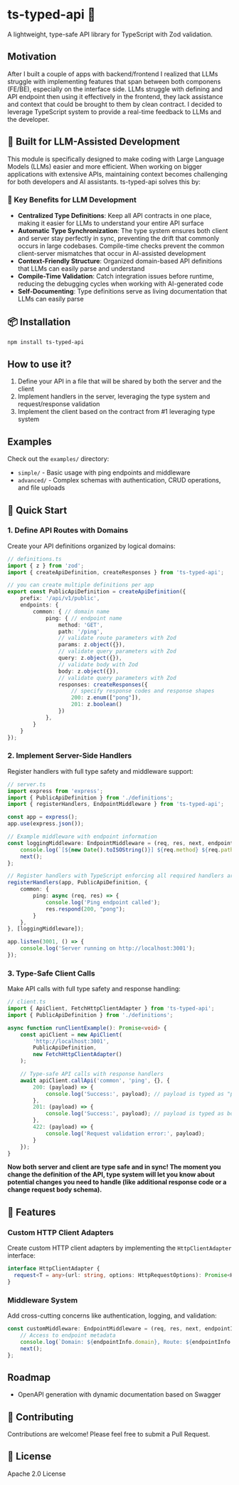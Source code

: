# ts-typed-api 🚀

A lightweight, type-safe API library for TypeScript with Zod validation.

## Motivation
After I built a couple of apps with backend/frontend I realized that LLMs struggle with implementing features that span between both componens (FE/BE), especially on the interface side. 
LLMs struggle with defining and API endpoint then using it effectively in the frontend, they lack assistance and context that could be brought to them by clean contract.
I decided to leverage TypeScript system to provide a real-time feedback to LLMs and the developer.

## 🤖 Built for LLM-Assisted Development

This module is specifically designed to make coding with Large Language Models (LLMs) easier and more efficient. When working on bigger applications with extensive APIs, maintaining context becomes challenging for both developers and AI assistants. ts-typed-api solves this by:

### 🔑 Key Benefits for LLM Development
- **Centralized Type Definitions**: Keep all API contracts in one place, making it easier for LLMs to understand your entire API surface
- **Automatic Type Synchronization**: The type system ensures both client and server stay perfectly in sync, preventing the drift that commonly occurs in large codebases. Compile-time checks prevent the common client-server mismatches that occur in AI-assisted development
- **Context-Friendly Structure**: Organized domain-based API definitions that LLMs can easily parse and understand
- **Compile-Time Validation**: Catch integration issues before runtime, reducing the debugging cycles when working with AI-generated code
- **Self-Documenting**: Type definitions serve as living documentation that LLMs can easily parse

## 📦 Installation

```bash
npm install ts-typed-api
```


## How to use it?
1. Define your API in a file that will be shared by both the server and the client
2. Implement handlers in the server, leveraging the type system and request/response validation
3. Implement the client based on the contract from #1 leveraging type system


## Examples

Check out the `examples/` directory:
- `simple/` - Basic usage with ping endpoints and middleware
- `advanced/` - Complex schemas with authentication, CRUD operations, and file uploads

## 🚀 Quick Start

### 1. Define API Routes with Domains

Create your API definitions organized by logical domains:

```typescript
// definitions.ts
import { z } from 'zod';
import { createApiDefinition, createResponses } from 'ts-typed-api';

// you can create multiple definitions per app
export const PublicApiDefinition = createApiDefinition({
    prefix: '/api/v1/public',
    endpoints: {
        common: { // domain name
            ping: { // endpoint name
                method: 'GET',
                path: '/ping',
                // validate route parameters with Zod
                params: z.object({}),
                // validate query parameters with Zod
                query: z.object({}), 
                // validate body with Zod
                body: z.object({}),
                // validate query parameters with Zod
                responses: createResponses({
                    // specify response codes and response shapes
                    200: z.enum(["pong"]),
                    201: z.boolean()
                })
            },
        }
    }
});
```

### 2. Implement Server-Side Handlers

Register handlers with full type safety and middleware support:

```typescript
// server.ts
import express from 'express';
import { PublicApiDefinition } from './definitions';
import { registerHandlers, EndpointMiddleware } from 'ts-typed-api';

const app = express();
app.use(express.json());

// Example middleware with endpoint information
const loggingMiddleware: EndpointMiddleware = (req, res, next, endpointInfo) => {
    console.log(`[${new Date().toISOString()}] ${req.method} ${req.path} - Endpoint: ${endpointInfo.domain}.${endpointInfo.routeKey}`);
    next();
};

// Register handlers with TypeScript enforcing all required handlers are present
registerHandlers(app, PublicApiDefinition, {
    common: {
        ping: async (req, res) => {
            console.log('Ping endpoint called');
            res.respond(200, "pong");
        }
    },
}, [loggingMiddleware]);

app.listen(3001, () => {
    console.log('Server running on http://localhost:3001');
});
```

### 3. Type-Safe Client Calls

Make API calls with full type safety and response handling:

```typescript
// client.ts
import { ApiClient, FetchHttpClientAdapter } from 'ts-typed-api';
import { PublicApiDefinition } from './definitions';

async function runClientExample(): Promise<void> {
    const apiClient = new ApiClient(
        'http://localhost:3001',
        PublicApiDefinition,
        new FetchHttpClientAdapter()
    );

    // Type-safe API calls with response handlers
    await apiClient.callApi('common', 'ping', {}, {
        200: (payload) => {
            console.log('Success:', payload); // payload is typed as "pong"
        },
        201: (payload) => {
            console.log('Success:', payload); // payload is typed as boolean
        },
        422: (payload) => {
            console.log('Request validation error:', payload);
        }
    });
}
```

**Now both server and client are type safe and in sync! The moment you change the definition of the API, type system will let you know about potential changes you need to handle (like additional response code or a change request body schema).**

## 🌟 Features

### Custom HTTP Client Adapters

Create custom HTTP client adapters by implementing the `HttpClientAdapter` interface:

```typescript
interface HttpClientAdapter {
  request<T = any>(url: string, options: HttpRequestOptions): Promise<HttpResponse<T>>;
}
```

### Middleware System

Add cross-cutting concerns like authentication, logging, and validation:

```typescript
const customMiddleware: EndpointMiddleware = (req, res, next, endpointInfo) => {
    // Access to endpoint metadata
    console.log(`Domain: ${endpointInfo.domain}, Route: ${endpointInfo.routeKey}`);
    next();
};
```

## Roadmap

- OpenAPI generation with dynamic documentation based on Swagger

## 🤝 Contributing

Contributions are welcome! Please feel free to submit a Pull Request.

## 📄 License

Apache 2.0 License
